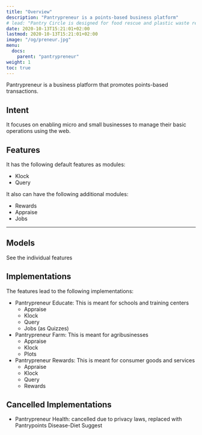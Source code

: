 ```yaml
---
title: "Overview"
description: "Pantrypreneur is a points-based business platform"
# lead: "Pantry Circle is designed for food rescue and plastic waste recycling"
date: 2020-10-13T15:21:01+02:00
lastmod: 2020-10-13T15:21:01+02:00
image: "/og/preneur.jpg"
menu:
  docs:
    parent: "pantrypreneur"
weight: 1
toc: true
---
```



Pantrypreneur is a business platform that promotes points-based transactions.


## Intent

It focuses on enabling micro and small businesses to manage their basic operations using the web.


## Features

It has the following default features as modules:

- Klock 
- Query 

It also can have the following additional modules:
- Rewards
- Appraise
- Jobs
<!-- - Sched -->


---

## Models

See the individual features


## Implementations

The features lead to the following implementations:

- Pantrypreneur Educate: This is meant for schools and training centers
  - Appraise
  - Klock
  - Query
  - Jobs (as Quizzes)
- Pantrypreneur Farm: This is meant for agribusinesses 
  - Appraise
  - Klock
  - Plots
- Pantrypreneur Rewards: This is meant for consumer goods and services
  - Appraise
  - Klock
  - Query
  - Rewards


## Cancelled Implementations

- Pantrypreneur Health: cancelled due to privacy laws, replaced with Pantrypoints Disease-Diet Suggest


<!-- ## Changelog

- 2022-08: Abandoned Pantry Health Mobile in favor of bloating Pantry Hub Mobile  -->


<!-- 
## Tested Browsers:

Desktop | Android 
--- | ---
Chrome | Chrome
Firefox | Firefox
Vivaldi | Samsung Internet 
Opera |
Brave | 


 -->